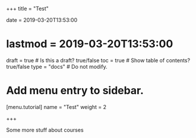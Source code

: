 +++
title = "Test"

date = 2019-03-20T13:53:00
# lastmod = 2019-03-20T13:53:00

draft = true  # Is this a draft? true/false
toc = true  # Show table of contents? true/false
type = "docs"  # Do not modify.

# Add menu entry to sidebar.
[menu.tutorial]
  name = "Test"
  weight = 2


+++

Some more stuff about courses
